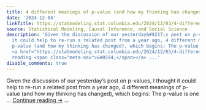 ```yaml
---
title: 4 different meanings of p-value (and how my thinking has changed)
date: '2024-12-04'
linkTitle: https://statmodeling.stat.columbia.edu/2024/12/03/4-different-meanings-of-p-value-and-how-my-thinking-has-changed-2/
source: Statistical Modeling, Causal Inference, and Social Science
description: 'Given the discussion of our yesterday&#8217;s post on p-values, I thought
  it could help to re-run a related post from a year ago, 4 different meanings of
  p-value (and how my thinking has changed), which begins: The p-value is one &#8230;
  <a href="https://statmodeling.stat.columbia.edu/2024/12/03/4-different-meanings-of-p-value-and-how-my-thinking-has-changed-2/">Continue
  reading <span class="meta-nav">&#8594;</span></a> ...'
disable_comments: true
---
```

Given the discussion of our yesterday&#8217;s post on p-values, I thought it could help to re-run a related post from a year ago, 4 different meanings of p-value (and how my thinking has changed), which begins: The p-value is one &#8230; <a href="https://statmodeling.stat.columbia.edu/2024/12/03/4-different-meanings-of-p-value-and-how-my-thinking-has-changed-2/">Continue reading <span class="meta-nav">&#8594;</span></a> ...